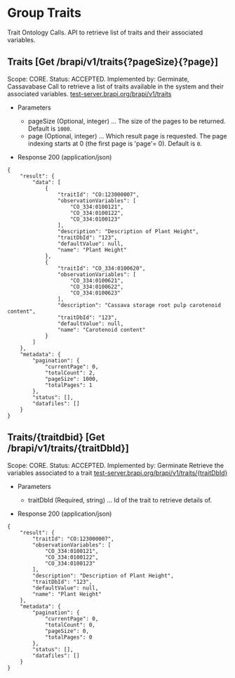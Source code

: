 
# Group Traits

Trait Ontology Calls. API to retrieve list of traits and their associated variables.




## Traits [Get /brapi/v1/traits{?pageSize}{?page}]

 Scope: CORE. Status: ACCEPTED.
Implemented by: Germinate, Cassavabase
Call to retrieve a list of traits available in the system and their associated variables.
<a href="https://test-server.brapi.org/brapi/v1/traits"> test-server.brapi.org/brapi/v1/traits</a> 

+ Parameters
    + pageSize (Optional, integer) ... The size of the pages to be returned. Default is `1000`.
    + page (Optional, integer) ... Which result page is requested. The page indexing starts at 0 (the first page is 'page'= 0). Default is `0`.


+ Response 200 (application/json)
```
{
    "result": {
        "data": [
            {
                "traitId": "CO:123000007",
                "observationVariables": [
                    "CO_334:0100121",
                    "CO_334:0100122",
                    "CO_334:0100123"
                ],
                "description": "Description of Plant Height",
                "traitDbId": "123",
                "defaultValue": null,
                "name": "Plant Height"
            },
            {
                "traitId": "CO_334:0100620",
                "observationVariables": [
                    "CO_334:0100621",
                    "CO_334:0100622",
                    "CO_334:0100623"
                ],
                "description": "Cassava storage root pulp carotenoid content",
                "traitDbId": "123",
                "defaultValue": null,
                "name": "Carotenoid content"
            }
        ]
    },
    "metadata": {
        "pagination": {
            "currentPage": 0,
            "totalCount": 2,
            "pageSize": 1000,
            "totalPages": 1
        },
        "status": [],
        "datafiles": []
    }
}
```

## Traits/{traitdbid} [Get /brapi/v1/traits/{traitDbId}]

 Scope: CORE. Status: ACCEPTED.
Implemented by: Germinate
Retrieve the variables associated to a trait
<a href="https://test-server.brapi.org/brapi/v1/traits"> test-server.brapi.org/brapi/v1/traits/{traitDbId}</a> 

+ Parameters
    + traitDbId (Required, string) ... Id of the trait to retrieve details of.


+ Response 200 (application/json)
```
{
    "result": {
        "traitId": "CO:123000007",
        "observationVariables": [
            "CO_334:0100121",
            "CO_334:0100122",
            "CO_334:0100123"
        ],
        "description": "Description of Plant Height",
        "traitDbId": "123",
        "defaultValue": null,
        "name": "Plant Height"
    },
    "metadata": {
        "pagination": {
            "currentPage": 0,
            "totalCount": 0,
            "pageSize": 0,
            "totalPages": 0
        },
        "status": [],
        "datafiles": []
    }
}
```